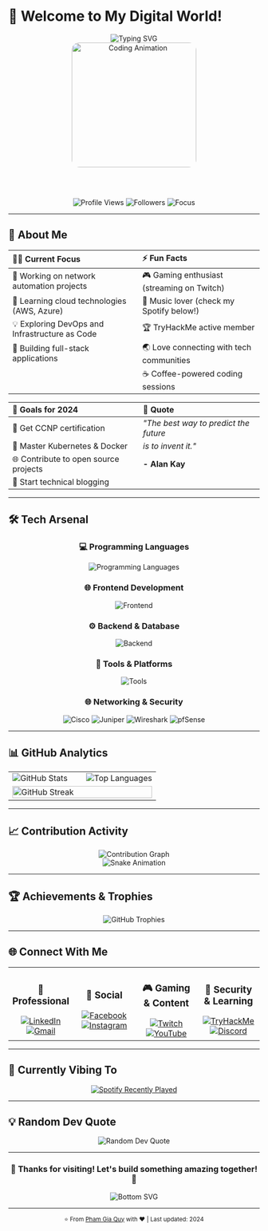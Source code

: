 # 🌟 Welcome to My Digital World!

<div align="center">
  <img src="https://readme-typing-svg.demolab.com?font=Fira+Code&weight=600&size=28&duration=3000&pause=1000&color=00D9FF&center=true&vCenter=true&multiline=true&width=600&height=120&lines=Hi+%F0%9F%91%8B%2C+I'm+Pham+Gia+Quy;Network+Engineer+%26+Developer;From+Vietnam+%F0%9F%87%BB%F0%9F%87%B3" alt="Typing SVG" />
  
  <br/>
  
  <img src="https://media4.giphy.com/media/v1.Y2lkPTc5MGI3NjExd2tsOHNsMWJwNWRqd3cydHVqOXlmdXRkamoyZTI1dDdxZGxwdTRoZyZlcD12MV9pbnRlcm5hbF9naWZfYnlfaWQmY3Q9Zw/hevI68C9Ii5ecsBSc0/giphy.gif" width="250" style="border-radius: 15px;" alt="Coding Animation" />
  
  <br/><br/>
  
  <p align="center">
    <img src="https://komarev.com/ghpvc/?username=giaquy2000and4&color=00d9ff&style=flat-square&label=Profile+Views" alt="Profile Views" />
    <img src="https://img.shields.io/github/followers/giaquy2000and4?label=Followers&style=flat-square&color=00d9ff" alt="Followers" />
    <img src="https://img.shields.io/badge/Focus-Network%20Engineering%20%26%20Full%20Stack-brightgreen?style=flat-square" alt="Focus" />
  </p>
</div>

---

## 🚀 **About Me**

<div align="center">

| 👨‍💻 **Current Focus** | ⚡ **Fun Facts** |
|:---|:---|
| 🔭 Working on network automation projects | 🎮 Gaming enthusiast (streaming on Twitch) |
| 🌱 Learning cloud technologies (AWS, Azure) | 🎵 Music lover (check my Spotify below!) |
| 💡 Exploring DevOps and Infrastructure as Code | 🏆 TryHackMe active member |
| 🎯 Building full-stack applications | 🌏 Love connecting with tech communities |
| | ☕ Coffee-powered coding sessions |

| 🎯 **Goals for 2024** | 💭 **Quote** |
|:---|:---|
| 📜 Get CCNP certification | *"The best way to predict the future* |
| 🚀 Master Kubernetes & Docker | *is to invent it."* |
| 🌐 Contribute to open source projects | **- Alan Kay** |
| 📝 Start technical blogging | |

</div>

---

## 🛠️ **Tech Arsenal**

<div align="center">

### **💻 Programming Languages**
<p>
  <img src="https://skillicons.dev/icons?i=js,ts,python,cs,html,css" alt="Programming Languages" />
</p>

### **🌐 Frontend Development**
<p>
  <img src="https://skillicons.dev/icons?i=react,nextjs,vue,tailwind,bootstrap,sass" alt="Frontend" />
</p>

### **⚙️ Backend & Database**
<p>
  <img src="https://skillicons.dev/icons?i=nodejs,express,dotnet,mysql,mongodb,postgresql" alt="Backend" />
</p>

### **🔧 Tools & Platforms**
<p>
  <img src="https://skillicons.dev/icons?i=git,github,vscode,docker,linux,aws" alt="Tools" />
</p>

### **🌐 Networking & Security**
<p>
  <img src="https://img.shields.io/badge/Cisco-1BA0D7?style=for-the-badge&logo=cisco&logoColor=white" alt="Cisco" />
  <img src="https://img.shields.io/badge/Juniper-84B135?style=for-the-badge&logo=juniper-networks&logoColor=white" alt="Juniper" />
  <img src="https://img.shields.io/badge/Wireshark-1679A7?style=for-the-badge&logo=wireshark&logoColor=white" alt="Wireshark" />
  <img src="https://img.shields.io/badge/pfSense-212121?style=for-the-badge&logo=pfsense&logoColor=white" alt="pfSense" />
</p>

</div>

---

## 📊 **GitHub Analytics**

<div align="center">
  <table>
    <tr>
      <td width="50%">
        <img src="https://github-readme-stats.vercel.app/api?username=giaquy2000and4&show_icons=true&theme=tokyonight&hide_border=true&count_private=true&include_all_commits=true" alt="GitHub Stats" />
      </td>
      <td width="50%">
        <img src="https://github-readme-stats.vercel.app/api/top-langs?username=giaquy2000and4&layout=compact&theme=tokyonight&hide_border=true&langs_count=8" alt="Top Languages" />
      </td>
    </tr>
    <tr>
      <td colspan="2">
        <img src="https://github-readme-streak-stats.herokuapp.com/?user=giaquy2000and4&theme=tokyonight&hide_border=true" alt="GitHub Streak" width="100%" />
      </td>
    </tr>
  </table>
</div>

---

## 📈 **Contribution Activity**

<div align="center">
  <img src="https://github-readme-activity-graph.vercel.app/graph?username=giaquy2000and4&theme=tokyo-night&hide_border=true&area=true" alt="Contribution Graph" />
</div>

<div align="center">
  <img src="https://raw.githubusercontent.com/giaquy2000and4/giaquy2000and4/output/snake.svg" alt="Snake Animation" />
</div>

---

## 🏆 **Achievements & Trophies**

<div align="center">
  <img src="https://github-profile-trophy.vercel.app/?username=giaquy2000and4&theme=tokyonight&no-frame=true&margin-w=15&margin-h=15&column=4" alt="GitHub Trophies" />
</div>

---

## 🌐 **Connect With Me**

<div align="center">
  <table>
    <tr>
      <td align="center" width="25%">
        <h3>💼 Professional</h3>
        <a href="https://www.linkedin.com/in/qu%C3%BD-ph%E1%BA%A1m-251571265/">
          <img src="https://img.shields.io/badge/LinkedIn-0077B5?style=for-the-badge&logo=linkedin&logoColor=white" alt="LinkedIn" />
        </a><br/>
        <a href="#">
          <img src="https://img.shields.io/badge/Gmail-D14836?style=for-the-badge&logo=gmail&logoColor=white" alt="Gmail" />
        </a>
      </td>
      <td align="center" width="25%">
        <h3>📱 Social</h3>
        <a href="https://www.facebook.com/phamgiaquy2416">
          <img src="https://img.shields.io/badge/Facebook-1877F2?style=for-the-badge&logo=facebook&logoColor=white" alt="Facebook" />
        </a><br/>
        <a href="https://instagram.com/q14242416">
          <img src="https://img.shields.io/badge/Instagram-E4405F?style=for-the-badge&logo=instagram&logoColor=white" alt="Instagram" />
        </a>
      </td>
      <td align="center" width="25%">
        <h3>🎮 Gaming & Content</h3>
        <a href="#">
          <img src="https://img.shields.io/badge/Twitch-9146FF?style=for-the-badge&logo=twitch&logoColor=white" alt="Twitch" />
        </a><br/>
        <a href="https://youtube.com/%40bocchithe404">
          <img src="https://img.shields.io/badge/YouTube-FF0000?style=for-the-badge&logo=youtube&logoColor=white" alt="YouTube" />
        </a>
      </td>
      <td align="center" width="25%">
        <h3>🔐 Security & Learning</h3>
        <a href="https://tryhackme.com/p/boccchi89">
          <img src="https://img.shields.io/badge/TryHackMe-88cc14?style=for-the-badge&logo=tryhackme&logoColor=white" alt="TryHackMe" />
        </a><br/>
        <a href="#">
          <img src="https://img.shields.io/badge/Discord-7289DA?style=for-the-badge&logo=discord&logoColor=white" alt="Discord" />
        </a>
      </td>
    </tr>
  </table>
</div>

---

## 🎵 **Currently Vibing To**

<div align="center">
  <a href="https://open.spotify.com/user/31we2feehxax5jobq6vehtdd232q">
    <img src="https://spotify-recently-played-readme.vercel.app/api?user=31we2feehxax5jobq6vehtdd232q&count=6&width=1000&unique=true" alt="Spotify Recently Played" />
  </a>
</div>

---

## 💡 **Random Dev Quote**

<div align="center">
  <img src="https://quotes-github-readme.vercel.app/api?type=horizontal&theme=tokyonight" alt="Random Dev Quote" />
</div>

---

<div align="center">
  <h3>🌟 Thanks for visiting! Let's build something amazing together! 🚀</h3>
  <img src="https://raw.githubusercontent.com/mayhemantt/mayhemantt/Update/svg/Bottom.svg" alt="Bottom SVG" />
</div>

---

<div align="center">
  <sub>⭐️ From <a href="https://github.com/giaquy2000and4">Pham Gia Quy</a> with ❤️ | Last updated: 2024</sub>
</div>

